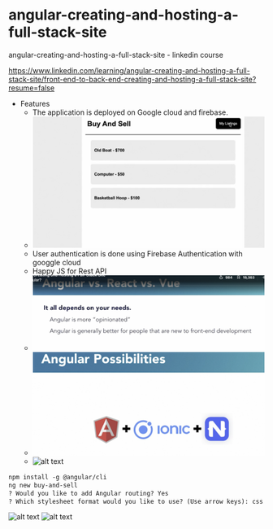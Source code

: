 # angular-creating-and-hosting-a-full-stack-site
angular-creating-and-hosting-a-full-stack-site - linkedin course

https://www.linkedin.com/learning/angular-creating-and-hosting-a-full-stack-site/front-end-to-back-end-creating-and-hosting-a-full-stack-site?resume=false

- Features 
  - The application is deployed on Google cloud and firebase.
  - ![alt text](/images/01-FullStack-WebSite-Buy-And-Sell.png)
  - User authentication is done using Firebase Authentication with googgle cloud 
  - Happy JS for Rest API
  - ![alt text](/images/02-Angular-vs-React-vs-Vue.png)
  - ![alt text](/images/03-Angular-with-IONIC-For-Mobile-App-Development.png)
  - ![alt text](04-Install-Angular-ClI.png)
  
```
npm install -g @angular/cli  
ng new buy-and-sell
? Would you like to add Angular routing? Yes
? Which stylesheet format would you like to use? (Use arrow keys): css
```
![alt text](05-Create-Angular-Project-Buy-AND-SELL.png)
![alt text](05-Create-Angular-Project-With-Angular-Routing-and-CSS.png.png)